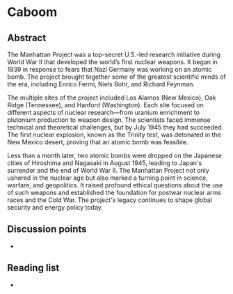 # Caboom


## Abstract

The Manhattan Project was a top-secret U.S.-led research initiative during World War II that developed the world’s first nuclear weapons. It began in 1939 in response to fears that Nazi Germany was working on an atomic bomb. The project brought together some of the greatest scientific minds of the era, including Enrico Fermi, Niels Bohr, and Richard Feynman.

The multiple sites of the project included Los Alamos (New Mexico), Oak Ridge (Tennessee), and Hanford (Washington). Each site focused on different aspects of nuclear research—from uranium enrichment to plutonium production to weapon design. The scientists faced immense technical and theoretical challenges, but by July 1945 they had succeeded. The first nuclear explosion, known as the Trinity test, was detonated in the New Mexico desert, proving that an atomic bomb was feasible.

Less than a month later, two atomic bombs were dropped on the Japanese cities of Hiroshima and Nagasaki in August 1945, leading to Japan's surrender and the end of World War II. The Manhattan Project not only ushered in the nuclear age but also marked a turning point in science, warfare, and geopolitics. It raised profound ethical questions about the use of such weapons and established the foundation for postwar nuclear arms races and the Cold War. The project's legacy continues to shape global security and energy policy today.

## Discussion points

*


## Reading list

*
